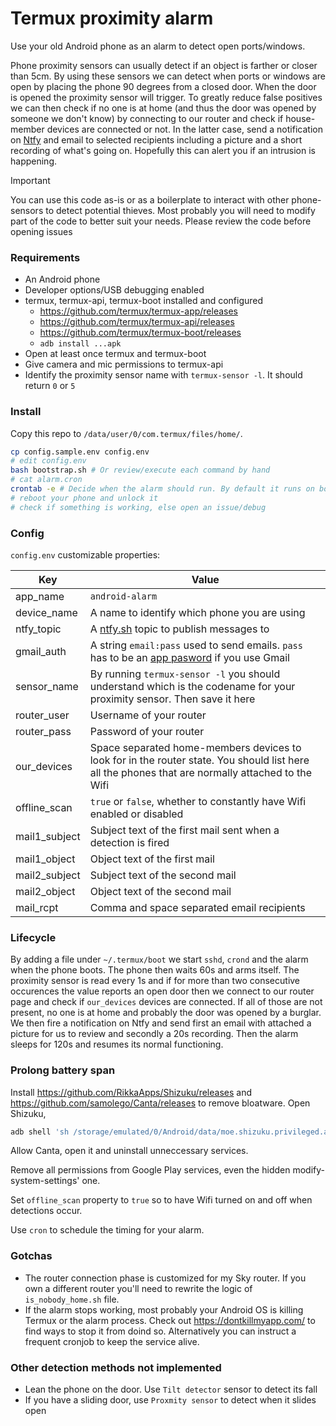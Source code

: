 # Termux proximity alarm

Use your old Android phone as an alarm to detect open ports/windows.

Phone proximity sensors can usually detect if an object is farther or closer than 5cm. By using these sensors we can detect when ports or windows are open by placing the phone 90 degrees from a closed door. When the door is opened the proximity sensor will trigger. To greatly reduce false positives we can then check if no one is at home (and thus the door was opened by someone we don't know) by connecting to our router and check if house-member devices are connected or not. In the latter case, send a notification on [Ntfy](https://docs.ntfy.sh/) and email to selected recipients including a picture and a short recording of what's going on. Hopefully this can alert you if an intrusion is happening.

> [!IMPORTANT]
> You can use this code as-is or as a boilerplate to interact with other phone-sensors to detect potential thieves. Most probably you will need to modify part of the code to better suit your needs. Please review the code before opening issues

### Requirements

- An Android phone
- Developer options/USB debugging enabled
- termux, termux-api, termux-boot installed and configured
  - https://github.com/termux/termux-app/releases
  - https://github.com/termux/termux-api/releases
  - https://github.com/termux/termux-boot/releases
  - `adb install ...apk`
- Open at least once termux and termux-boot
- Give camera and mic permissions to termux-api
- Identify the proximity sensor name with `termux-sensor -l`. It should return `0` or `5`

### Install

Copy this repo to `/data/user/0/com.termux/files/home/`.

```sh
cp config.sample.env config.env
# edit config.env
bash bootstrap.sh # Or review/execute each command by hand
# cat alarm.cron
crontab -e # Decide when the alarm should run. By default it runs on boot and there's no need to start it by cron
# reboot your phone and unlock it
# check if something is working, else open an issue/debug
```

### Config

`config.env` customizable properties:

| Key | Value |
| --- | --- |
| app_name | `android-alarm` |
| device_name | A name to identify which phone you are using |
| ntfy_topic | A [ntfy.sh](https://docs.ntfy.sh/) topic to publish messages to |
| gmail_auth | A string `email:pass` used to send emails. `pass` has to be an [app pasword](https://support.google.com/mail/answer/185833?hl=en) if you use Gmail |
| sensor_name | By running `termux-sensor -l` you should understand which is the codename for your proximity sensor. Then save it here |
| router_user | Username of your router |
| router_pass | Password of your router |
| our_devices | Space separated home-members devices to look for in the router state. You should list here all the phones that are normally attached to the Wifi |
| offline_scan | `true` or `false`, whether to constantly have Wifi enabled or disabled |
| mail1_subject | Subject text of the first mail sent when a detection is fired |
| mail1_object | Object text of the first mail |
| mail2_subject | Subject text of the second mail |
| mail2_object | Object text of the second mail |
| mail_rcpt | Comma and space separated email recipients |

### Lifecycle

By adding a file under `~/.termux/boot` we start `sshd`, `crond` and the alarm when the phone boots. The phone then waits 60s and arms itself. The proximity sensor is read every 1s and if for more than two consecutive occurences the value reports an open door then we connect to our router page and check if `our_devices` devices are connected. If all of those are not present, no one is at home and probably the door was opened by a burglar. We then fire a notification on Ntfy and send first an email with attached a picture for us to review and secondly a 20s recording. Then the alarm sleeps for 120s and resumes its normal functioning.

### Prolong battery span

Install https://github.com/RikkaApps/Shizuku/releases and https://github.com/samolego/Canta/releases to remove bloatware. Open Shizuku,

```sh
adb shell 'sh /storage/emulated/0/Android/data/moe.shizuku.privileged.api/start.sh'
```

Allow Canta, open it and uninstall unneccessary services.

Remove all permissions from Google Play services, even the hidden modify-system-settings' one.

Set `offline_scan` property to `true` so to have Wifi turned on and off when detections occur.

Use `cron` to schedule the timing for your alarm.

### Gotchas

- The router connection phase is customized for my Sky router. If you own a different router you'll need to rewrite the logic of `is_nobody_home.sh` file.
- If the alarm stops working, most probably your Android OS is killing Termux or the alarm process. Check out https://dontkillmyapp.com/ to find ways to stop it from doind so. Alternatively you can instruct a frequent cronjob to keep the service alive.

### Other detection methods not implemented

- Lean the phone on the door. Use `Tilt detector` sensor to detect its fall
- If you have a sliding door, use `Proxmity sensor` to detect when it slides open
